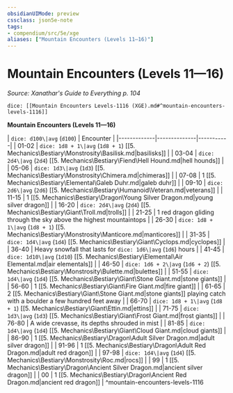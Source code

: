 ```yaml
---
obsidianUIMode: preview
cssclass: json5e-note
tags:
- compendium/src/5e/xge
aliases: ["Mountain Encounters (Levels 11—16)"]
---
```

# Mountain Encounters (Levels 11—16)
*Source: Xanathar's Guide to Everything p. 104* 

`dice: [[Mountain Encounters Levels-1116 (XGE).md#^mountain-encounters-levels-1116]]`

**Mountain Encounters (Levels 11—16)**

| `dice: d100\|avg` (`d100`) | Encounter |
|-------------|--------------|-----------|
| 01-02 | `dice: 1d8 + 1\|avg` (`1d8 + 1`) [[5. Mechanics\Bestiary\Monstrosity\Basilisk.md|basilisks]] |
| 03-04 | `dice: 2d4\|avg` (`2d4`) [[5. Mechanics\Bestiary\Fiend\Hell Hound.md|hell hounds]] |
| 05-06 | `dice: 1d3\|avg` (`1d3`) [[5. Mechanics\Bestiary\Monstrosity\Chimera.md|chimeras]] |
| 07-08 | 1 [[5. Mechanics\Bestiary\Elemental\Galeb Duhr.md|galeb duhr]] |
| 09-10 | `dice: 2d6\|avg` (`2d6`) [[5. Mechanics\Bestiary\Humanoid\Veteran.md|veterans]] |
| 11-15 | 1 [[5. Mechanics\Bestiary\Dragon\Young Silver Dragon.md|young silver dragon]] |
| 16-20 | `dice: 2d4\|avg` (`2d4`) [[5. Mechanics\Bestiary\Giant\Troll.md|trolls]] |
| 21-25 | 1 red dragon gliding through the sky above the highest mountaintops |
| 26-30 | `dice: 1d8 + 1\|avg` (`1d8 + 1`) [[5. Mechanics\Bestiary\Monstrosity\Manticore.md|manticores]] |
| 31-35 | `dice: 1d4\|avg` (`1d4`) [[5. Mechanics\Bestiary\Giant\Cyclops.md|cyclopes]] |
| 36-40 | Heavy snowfall that lasts for `dice: 1d6\|avg` (`1d6`) hours |
| 41-45 | `dice: 1d10\|avg` (`1d10`) [[5. Mechanics\Bestiary\Elemental\Air Elemental.md|air elementals]] |
| 46-50 | `dice: 1d6 + 2\|avg` (`1d6 + 2`) [[5. Mechanics\Bestiary\Monstrosity\Bulette.md|bulettes]] |
| 51-55 | `dice: 1d4\|avg` (`1d4`) [[5. Mechanics\Bestiary\Giant\Stone Giant.md|stone giants]] |
| 56-60 | 1 [[5. Mechanics\Bestiary\Giant\Fire Giant.md|fire giant]] |
| 61-65 | 2 [[5. Mechanics\Bestiary\Giant\Stone Giant.md|stone giants]] playing catch with a boulder a few hundred feet away |
| 66-70 | `dice: 1d8 + 1\|avg` (`1d8 + 1`) [[5. Mechanics\Bestiary\Giant\Ettin.md|ettins]] |
| 71-75 | `dice: 1d3\|avg` (`1d3`) [[5. Mechanics\Bestiary\Giant\Frost Giant.md|frost giants]] |
| 76-80 | A wide crevasse, its depths shrouded in mist |
| 81-85 | `dice: 1d4\|avg` (`1d4`) [[5. Mechanics\Bestiary\Giant\Cloud Giant.md|cloud giants]] |
| 86-90 | 1 [[5. Mechanics\Bestiary\Dragon\Adult Silver Dragon.md|adult silver dragon]] |
| 91-96 | 1 [[5. Mechanics\Bestiary\Dragon\Adult Red Dragon.md|adult red dragon]] |
| 97-98 | `dice: 1d4\|avg` (`1d4`) [[5. Mechanics\Bestiary\Monstrosity\Roc.md|rocs]] |
| 99 | 1 [[5. Mechanics\Bestiary\Dragon\Ancient Silver Dragon.md|ancient silver dragon]] |
| 00 | 1 [[5. Mechanics\Bestiary\Dragon\Ancient Red Dragon.md|ancient red dragon]] |
^mountain-encounters-levels-1116